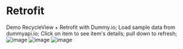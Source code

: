 # Retrofit
Demo RecycleView + Retrofit with Dummy.io; 
Load sample data from dummyapi.io; 
Click on item to see item's details; 
pull down to refresh; 
![image](https://user-images.githubusercontent.com/74634220/145663206-f7d3da6e-55d9-479e-8b65-fd960bdb1fa5.png)
![image](https://user-images.githubusercontent.com/74634220/145663215-f67f26e8-ef29-459d-b420-cb3d3135cf18.png)
![image](https://user-images.githubusercontent.com/74634220/145663219-01495348-4157-41db-9d98-d6a1cf96cbbe.png)

